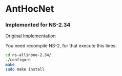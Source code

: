 # AntHocNet

### Implemented for NS-2.34

[Original Implementation](http://sourceforge.net/p/anthocnet/code/HEAD/tree/ns-allinone-2.34)

You need recompile NS-2, for that execute this lines:
```bash
cd ns-allinone-2.34/
./configure
make
sudo make install
```


